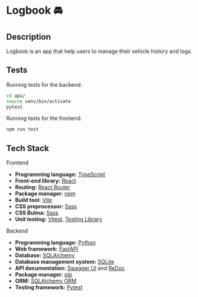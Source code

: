 # Logbook 🚘

## Description

Logbook is an app that help users to manage their vehicle history and logs.

## Tests

Running tests for the backend.

```bash
cd api/
source venv/bin/activate
pytest
```

Running tests for the frontend.

```bash
npm run test
```

## Tech Stack

Frontend

- **Programming language:** [TypeScript](https://www.typescriptlang.org/)
- **Front-end library:** [React](https://reactjs.org/)
- **Routing:** [React Router](https://reactrouter.com/)
- **Package manager:** [npm](https://www.npmjs.com/)
- **Build tool:** [Vite](https://vitejs.dev/)
- **CSS preprocessor:** [Sass](https://sass-lang.com/)
- **CSS Bulma:** [Sass](https://bulma.io/)
- **Unit testing:** [Vitest](https://vitest.netlify.app/), [Testing Library](https://testing-library.com/)

Backend

- **Programming language:** [Python](https://www.python.org/)
- **Web framework:** [FastAPI](https://fastapi.tiangolo.com/)
- **Database:** [SQLAlchemy](https://www.sqlalchemy.org/)
- **Database management system:** [SQLite](https://www.sqlite.org/index.html)
- **API documentation:** [Swagger UI](https://swagger.io/tools/swagger-ui/) and [ReDoc](https://redoc.ly/)
- **Package manager:** [pip](https://pypi.org/project/pip/)
- **ORM:** [SQLAlchemy ORM](https://docs.sqlalchemy.org/en/14/orm/)
- **Testing framework:** [Pytest](https://pytest.org/)
